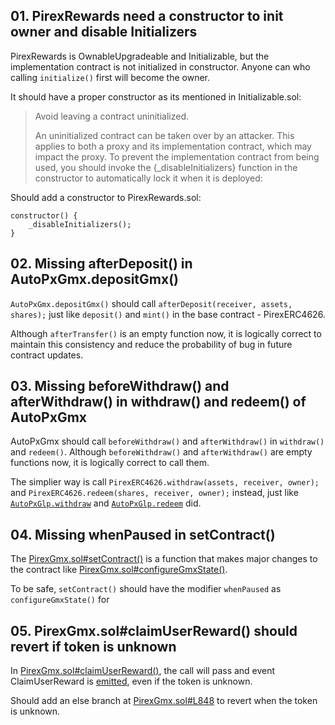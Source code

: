 ## 01. PirexRewards need a constructor to init owner and disable Initializers

PirexRewards is OwnableUpgradeable and Initializable, but the implementation contract is not initialized in constructor. Anyone can who calling `initialize()` first will become the owner.

It should have a proper constructor as its mentioned in Initializable.sol:

  > Avoid leaving a contract uninitialized.
  >
  > An uninitialized contract can be taken over by an attacker. This applies to both a proxy and its implementation
  > contract, which may impact the proxy. To prevent the implementation contract from being used, you should invoke
  > the {_disableInitializers} function in the constructor to automatically lock it when it is deployed:

Should add a constructor to PirexRewards.sol:
  ```
  constructor() {
      _disableInitializers();
  }
  ```

## 02. Missing afterDeposit() in AutoPxGmx.depositGmx()

`AutoPxGmx.depositGmx()` should call `afterDeposit(receiver, assets, shares);` just like `deposit()` and `mint()` in the base contract - PirexERC4626.

Although `afterTransfer()` is an empty function now, it is logically correct to maintain this consistency and reduce the probability of bug in future contract updates.

## 03. Missing beforeWithdraw() and afterWithdraw() in withdraw() and redeem() of AutoPxGmx

AutoPxGmx should call `beforeWithdraw()` and `afterWithdraw()` in `withdraw()` and `redeem()`.
Although `beforeWithdraw()` and `afterWithdraw()` are empty functions now, it is logically correct to call them.

The simplier way is call `PirexERC4626.withdraw(assets, receiver, owner);` and `PirexERC4626.redeem(shares, receiver, owner);` instead,
just like [`AutoPxGlp.withdraw`](https://github.com/code-423n4/2022-11-redactedcartel/blob/03b71a8d395c02324cb9fdaf92401357da5b19d1/src/vaults/AutoPxGlp.sol#L443) and [`AutoPxGlp.redeem`](https://github.com/code-423n4/2022-11-redactedcartel/blob/03b71a8d395c02324cb9fdaf92401357da5b19d1/src/vaults/AutoPxGlp.sol#L456) did.

## 04. Missing whenPaused in setContract()
The [PirexGmx.sol#setContract()](https://github.com/code-423n4/2022-11-redactedcartel/blob/03b71a8d395c02324cb9fdaf92401357da5b19d1/src/PirexGmx.sol#L313) is a function that makes major changes to the contract like [PirexGmx.sol#configureGmxState()](https://github.com/code-423n4/2022-11-redactedcartel/blob/03b71a8d395c02324cb9fdaf92401357da5b19d1/src/PirexGmx.sol#L272).

To be safe, `setContract()` should have the modifier `whenPaused` as `configureGmxState()` for 

## 05. PirexGmx.sol#claimUserReward() should revert if token is unknown
In [PirexGmx.sol#claimUserReward()](https://github.com/code-423n4/2022-11-redactedcartel/blob/03b71a8d395c02324cb9fdaf92401357da5b19d1/src/PirexGmx.sol#L824), the call will pass and event ClaimUserReward is [emitted](https://github.com/code-423n4/2022-11-redactedcartel/blob/03b71a8d395c02324cb9fdaf92401357da5b19d1/src/PirexGmx.sol#L850), even if the token is unknown.

Should add an else branch at [PirexGmx.sol#L848](https://github.com/code-423n4/2022-11-redactedcartel/blob/03b71a8d395c02324cb9fdaf92401357da5b19d1/src/PirexGmx.sol#L848) to revert when the token is unknown.
